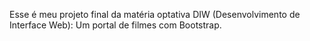 Esse é meu projeto final da matéria optativa DIW (Desenvolvimento de Interface Web): Um portal de filmes com Bootstrap.
